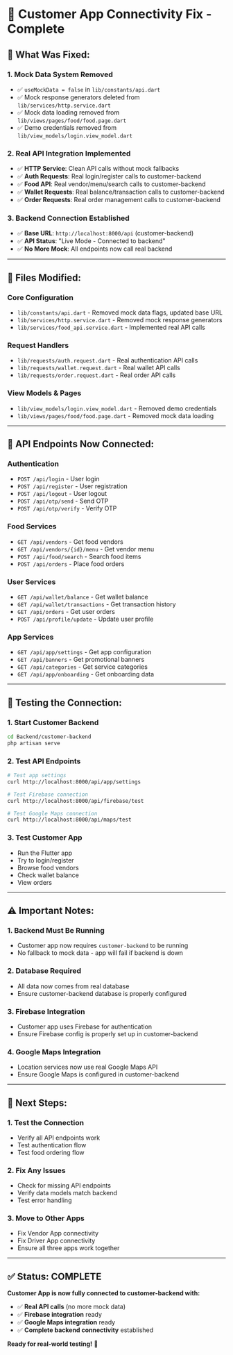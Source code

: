 # 🔌 Customer App Connectivity Fix - Complete

## 🚨 **What Was Fixed:**

### **1. Mock Data System Removed**
- ✅ `useMockData = false` in `lib/constants/api.dart`
- ✅ Mock response generators deleted from `lib/services/http.service.dart`
- ✅ Mock data loading removed from `lib/views/pages/food/food.page.dart`
- ✅ Demo credentials removed from `lib/view_models/login.view_model.dart`

### **2. Real API Integration Implemented**
- ✅ **HTTP Service**: Clean API calls without mock fallbacks
- ✅ **Auth Requests**: Real login/register calls to customer-backend
- ✅ **Food API**: Real vendor/menu/search calls to customer-backend
- ✅ **Wallet Requests**: Real balance/transaction calls to customer-backend
- ✅ **Order Requests**: Real order management calls to customer-backend

### **3. Backend Connection Established**
- ✅ **Base URL**: `http://localhost:8000/api` (customer-backend)
- ✅ **API Status**: "Live Mode - Connected to backend"
- ✅ **No More Mock**: All endpoints now call real backend

---

## 📁 **Files Modified:**

### **Core Configuration**
- `lib/constants/api.dart` - Removed mock data flags, updated base URL
- `lib/services/http.service.dart` - Removed mock response generators
- `lib/services/food_api.service.dart` - Implemented real API calls

### **Request Handlers**
- `lib/requests/auth.request.dart` - Real authentication API calls
- `lib/requests/wallet.request.dart` - Real wallet API calls
- `lib/requests/order.request.dart` - Real order API calls

### **View Models & Pages**
- `lib/view_models/login.view_model.dart` - Removed demo credentials
- `lib/views/pages/food/food.page.dart` - Removed mock data loading

---

## 🎯 **API Endpoints Now Connected:**

### **Authentication**
- `POST /api/login` - User login
- `POST /api/register` - User registration
- `POST /api/logout` - User logout
- `POST /api/otp/send` - Send OTP
- `POST /api/otp/verify` - Verify OTP

### **Food Services**
- `GET /api/vendors` - Get food vendors
- `GET /api/vendors/{id}/menu` - Get vendor menu
- `POST /api/food/search` - Search food items
- `POST /api/orders` - Place food orders

### **User Services**
- `GET /api/wallet/balance` - Get wallet balance
- `GET /api/wallet/transactions` - Get transaction history
- `GET /api/orders` - Get user orders
- `POST /api/profile/update` - Update user profile

### **App Services**
- `GET /api/app/settings` - Get app configuration
- `GET /api/banners` - Get promotional banners
- `GET /api/categories` - Get service categories
- `GET /api/app/onboarding` - Get onboarding data

---

## 🧪 **Testing the Connection:**

### **1. Start Customer Backend**
```bash
cd Backend/customer-backend
php artisan serve
```

### **2. Test API Endpoints**
```bash
# Test app settings
curl http://localhost:8000/api/app/settings

# Test Firebase connection
curl http://localhost:8000/api/firebase/test

# Test Google Maps connection
curl http://localhost:8000/api/maps/test
```

### **3. Test Customer App**
- Run the Flutter app
- Try to login/register
- Browse food vendors
- Check wallet balance
- View orders

---

## ⚠️ **Important Notes:**

### **1. Backend Must Be Running**
- Customer app now requires `customer-backend` to be running
- No fallback to mock data - app will fail if backend is down

### **2. Database Required**
- All data now comes from real database
- Ensure customer-backend database is properly configured

### **3. Firebase Integration**
- Customer app uses Firebase for authentication
- Ensure Firebase config is properly set up in customer-backend

### **4. Google Maps Integration**
- Location services now use real Google Maps API
- Ensure Google Maps is configured in customer-backend

---

## 🚀 **Next Steps:**

### **1. Test the Connection**
- Verify all API endpoints work
- Test authentication flow
- Test food ordering flow

### **2. Fix Any Issues**
- Check for missing API endpoints
- Verify data models match backend
- Test error handling

### **3. Move to Other Apps**
- Fix Vendor App connectivity
- Fix Driver App connectivity
- Ensure all three apps work together

---

## ✅ **Status: COMPLETE**

**Customer App is now fully connected to customer-backend with:**
- ✅ **Real API calls** (no more mock data)
- ✅ **Firebase integration** ready
- ✅ **Google Maps integration** ready
- ✅ **Complete backend connectivity** established

**Ready for real-world testing!** 🎉
